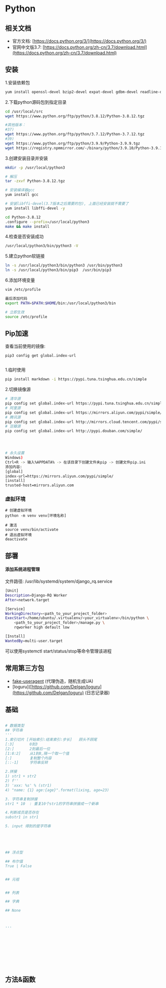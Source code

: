 # Python


## 相关文档

- 官方文档: [https://docs.python.org/3/](https://docs.python.org/3/)
- 官网中文版3.7: [https://docs.python.org/zh-cn/3.7/download.html](https://docs.python.org/zh-cn/3.7/download.html)



## 安装

1.安装依赖包
```bash
yum install openssl-devel bzip2-devel expat-devel gdbm-devel readline-devel sqlite-devel psmisc libffi-devel zlib* libffi-devel  -y
```

2.下载python源码包到指定目录
```bash
cd /usr/local/src
wget https://www.python.org/ftp/python/3.8.12/Python-3.8.12.tgz

#其他版本：
#37)
wget https://www.python.org/ftp/python/3.7.12/Python-3.7.12.tgz
#39)
wget https://www.python.org/ftp/python/3.9.9/Python-3.9.9.tgz
wget https://registry.npmmirror.com/-/binary/python/3.9.10/Python-3.9.10.tgz

```

3.创建安装目录并安装
```bash
mkdir -p /usr/local/python3

# 解压
tar -zxvf Python-3.8.12.tgz

# 安装编译器gcc
yum install gcc

# 安装libffi-devel(3.7版本之后需要的包), 上面已经安装就不需要了
yum install libffi-devel -y

cd Python-3.8.12
.configure --prefix=/usr/local/python3
make && make install
```

4.检查是否安装成功
```bash
/usr/local/python3/bin/python3 -V
```

5.建立python软链接
```bash
ln -s /usr/local/python3/bin/python3 /usr/bin/python3
ln -s /usr/local/python3/bin/pip3  /usr/bin/pip3
```

6.添加环境变量
```bash
vim /etc/profile

最后添加代码
export PATH=$PATH:$HOME/bin:/usr/local/python3/bin

# 立即生效
source /etc/profile
```

## Pip加速
查看当前使用的镜像:

```shell
pip3 config get global.index-url


```



1.临时使用

```bash
pip install markdown -i https://pypi.tuna.tsinghua.edu.cn/simple
```

2.切换镜像源

```bash
# 清华源
pip config set global.index-url https://pypi.tuna.tsinghua.edu.cn/simple
# 阿里源
pip config set global.index-url https://mirrors.aliyun.com/pypi/simple/
# 腾讯源
pip config set global.index-url http://mirrors.cloud.tencent.com/pypi/simple
# 豆瓣源
pip config set global.index-url http://pypi.douban.com/simple/




# 永久设置
Windows)
Ctrl+R -> 输入%APPDATA% -> 在该目录下创建文件夹pip -> 创建文件pip.ini
添加内容:
[global]
index-url=https://mirrors.aliyun.com/pypi/simple/
[install]
trusted-host=mirrors.aliyun.com

```



### 虚拟环境

```shell
# 创建虚拟环境
python -m venv venv[环境名称]

# 激活
source venv/bin/activate
# 退出虚拟环境
deactivate

```



## 部署

#### 添加系统进程管理

文件路径: /usr/lib/systemd/system/django_rq.service

```bash
[Unit]
Description=Django-RQ Worker
After=network.target

[Service]
WorkingDirectory=<path_to_your_project_folder>
ExecStart=/home/ubuntu/.virtualenv/<your_virtualenv>/bin/python \
    <path_to_your_project_folder>/manage.py \
    rqworker high default low

[Install]
WantedBy=multi-user.target
```

可以使用systemctl start/status/stop等命令管理该进程





## 常用第三方包
- [fake-useragent](./package.md) (代理伪造，随机生成UA)
- [loguru]([https://github.com/Delgan/loguru](https://github.com/Delgan/loguru) (日志记录器)





## 基础
```python

# 数据类型
## 字符串
'''
1.索引切片 [开始索引:结束索引:步长]   顾头不顾尾
[:3]       0到3
[2:]       2到最后一位
[1:8:2]    从1到8,隔一个取一个值
[:]        复制整个内容
[::-1]     字符串反转

2.拼接
1) str1 + str2
2) f''
3) 'xxx: %s' % (str1)
4) "name: {1} age:{age}".format(lixing, age=23)

3. 字符串复制拼接
str1 * 10  : 重复10个str1的字符串拼接成一个新串

4.判断成员是否存在
substr1 in str1

5. input 得到的是字符串





## 浮点型

## 布尔值
True | False


## 元祖


## 列表

## 字典

## None



'''










```






















## 方法&函数



